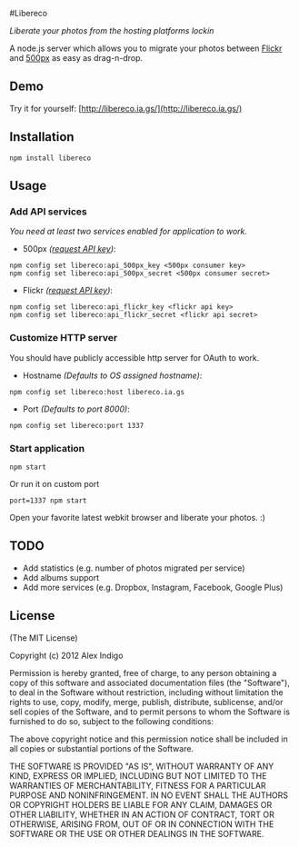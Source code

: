#Libereco

*Liberate your photos from the hosting platforms lockin*

A node.js server which allows you to migrate your photos between [Flickr](http://www.flickr.com/) and [500px](http://www.500px.com/) as easy as drag-n-drop.

## Demo

Try it for yourself: [http://libereco.ia.gs/](http://libereco.ia.gs/)

## Installation

```
npm install libereco
```

## Usage

### Add API services

*You need at least two services enabled for application to work.*

* 500px *([request API key](http://500px.com/settings/applications?from=developers))*:

```
npm config set libereco:api_500px_key <500px consumer key>
npm config set libereco:api_500px_secret <500px consumer secret>
```

* Flickr  *([request API key](http://www.flickr.com/services/apps/create/apply/))*:

```
npm config set libereco:api_flickr_key <flickr api key>
npm config set libereco:api_flickr_secret <flickr api secret>
```


### Customize HTTP server

You should have publicly accessible http server for OAuth to work.

* Hostname *(Defaults to OS assigned hostname)*:

```
npm config set libereco:host libereco.ia.gs
```

* Port *(Defaults to port 8000)*:

```
npm config set libereco:port 1337
```

### Start application

```
npm start
```

Or run it on custom port

```
port=1337 npm start
```

Open your favorite latest webkit browser and liberate your photos. :)


## TODO

* Add statistics (e.g. number of photos migrated per service)
* Add albums support
* Add more services (e.g. Dropbox, Instagram, Facebook, Google Plus)

## License

(The MIT License)

Copyright (c) 2012 Alex Indigo

Permission is hereby granted, free of charge, to any person obtaining a copy of this software and associated documentation files (the "Software"), to deal in the Software without restriction, including without limitation the rights to use, copy, modify, merge, publish, distribute, sublicense, and/or sell copies of the Software, and to permit persons to whom the Software is furnished to do so, subject to the following conditions:

The above copyright notice and this permission notice shall be included in all copies or substantial portions of the Software.

THE SOFTWARE IS PROVIDED "AS IS", WITHOUT WARRANTY OF ANY KIND, EXPRESS OR IMPLIED, INCLUDING BUT NOT LIMITED TO THE WARRANTIES OF MERCHANTABILITY, FITNESS FOR A PARTICULAR PURPOSE AND NONINFRINGEMENT. IN NO EVENT SHALL THE AUTHORS OR COPYRIGHT HOLDERS BE LIABLE FOR ANY CLAIM, DAMAGES OR OTHER LIABILITY, WHETHER IN AN ACTION OF CONTRACT, TORT OR OTHERWISE, ARISING FROM, OUT OF OR IN CONNECTION WITH THE SOFTWARE OR THE USE OR OTHER DEALINGS IN THE SOFTWARE.

